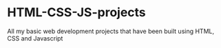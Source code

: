 # HTML-CSS-JS-projects
All my basic web development projects that have been built using HTML, CSS and Javascript 

